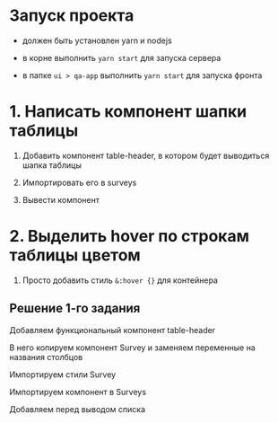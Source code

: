 # Запуск проекта
- должен быть установлен yarn и nodejs

- в корне выполнить `yarn start` для запуска сервера

- в папке `ui > qa-app` выполнить `yarn start` для запуска фронта

# 1. Написать компонент шапки таблицы
1. Добавить компонент table-header, в котором будет выводиться шапка таблицы

2. Импортировать его в surveys

3. Вывести компонент

# 2. Выделить hover по строкам таблицы цветом
1. Просто добавить стиль `&:hover {}` для контейнера

> 

> 
 
> 
 
> 
 
>
 
> 
 
> 
 
> 
 
## Решение 1-го задания
Добавляем функциональный компонент table-header

В него копируем компонент Survey и заменяем переменные на названия столбцов

Импортируем стили Survey

Импортируем компонент в Surveys

Добавляем перед выводом списка